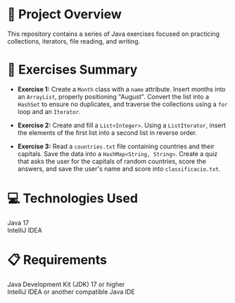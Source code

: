 # 📄 Project Overview

This repository contains a series of Java exercises focused on practicing collections, iterators, file reading, and writing.

# 🧩 Exercises Summary

- **Exercise 1:** Create a `Month` class with a `name` attribute. Insert months into an `ArrayList`, properly positioning "August". Convert the list into a `HashSet` to ensure no duplicates, and traverse the collections using a `for` loop and an `Iterator`.

- **Exercise 2:** Create and fill a `List<Integer>`. Using a `ListIterator`, insert the elements of the first list into a second list in reverse order.

- **Exercise 3:** Read a `countries.txt` file containing countries and their capitals. Save the data into a `HashMap<String, String>`. Create a quiz that asks the user for the capitals of random countries, score the answers, and save the user's name and score into `classificacio.txt`.

# 💻 Technologies Used

Java 17  
IntelliJ IDEA

# 📋 Requirements

Java Development Kit (JDK) 17 or higher  
IntelliJ IDEA or another compatible Java IDE
